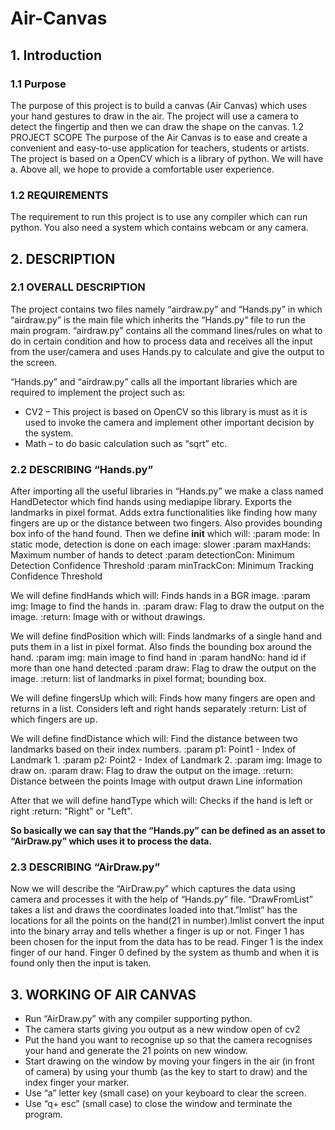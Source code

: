 # Air-Canvas

## 1.	Introduction

### 1.1	Purpose
The purpose of this project is to build a canvas (Air Canvas) which uses your hand gestures to draw in the air. The project will use a camera to detect the fingertip and then we can draw the shape on the canvas.
1.2 PROJECT SCOPE
The purpose of the Air Canvas is to ease and create a convenient and easy-to-use application for teachers, students or artists. The project is based on a OpenCV which is a library of python. We will have a. Above all, we hope to provide a comfortable user experience.

### 1.2	REQUIREMENTS
The requirement to run this project is to use any compiler which can run python. You also need a system which contains webcam or any camera.

## 2.	DESCRIPTION

### 2.1 OVERALL DESCRIPTION
The project contains two files namely “airdraw.py” and “Hands.py” in which “airdraw.py” is the main file which inherits the “Hands.py” file to run the main program. “airdraw.py” contains all the command lines/rules on what to do in certain condition and how to process data and receives all the input from the user/camera and uses Hands.py to calculate and give the output to the screen.

“Hands.py” and “airdraw.py” calls all the important libraries which are required to implement the project such as:
- CV2 – This project is based on OpenCV so this library is must as it is used to invoke the camera and implement other important decision by the system.
- Math – to do basic calculation such as “sqrt” etc.
### 2.2 DESCRIBING “Hands.py”
After importing all the useful libraries in “Hands.py” we make a class named HandDetector which find hands using mediapipe library. Exports the landmarks in pixel format. Adds extra functionalities like finding how many fingers are up or the distance between two fingers. Also provides bounding box info of the hand found.
Then we define __init__ which will:
:param mode: In static mode, detection is done on each image: slower
:param maxHands: Maximum number of hands to detect
:param detectionCon: Minimum Detection Confidence Threshold
:param minTrackCon: Minimum Tracking Confidence Threshold

We will define findHands which will:
Finds hands in a BGR image.
:param img: Image to find the hands in.
:param draw: Flag to draw the output on the image.
:return: Image with or without drawings.

We will define findPosition which will:
Finds landmarks of a single hand and puts them in a list
in pixel format. Also finds the bounding box around the hand.
:param img: main image to find hand in
:param handNo: hand id if more than one hand detected
:param draw: Flag to draw the output on the image.
:return: list of landmarks in pixel format; bounding box.

We will define fingersUp which will:
Finds how many fingers are open and returns in a list.
Considers left and right hands separately
:return: List of which fingers are up.

We will define findDistance which will:
Find the distance between two landmarks based on their
index numbers.
:param p1: Point1 - Index of Landmark 1.
:param p2: Point2 - Index of Landmark 2.
:param img: Image to draw on.
:param draw: Flag to draw the output on the image.
:return: Distance between the points
Image with output drawn
Line information

After that we will define handType which will:
Checks if the hand is left or right
:return: "Right" or "Left".

**So basically we can say that the “Hands.py” can be defined as an asset to “AirDraw.py” which uses it to process the data.**


### 2.3 DESCRIBING “AirDraw.py”
Now we will describe the “AirDraw.py” which captures the data using camera and processes it with the help of “Hands.py” file. “DrawFromList” takes a list and draws the coordinates loaded into that.”lmlist” has the locations for all the points on the hand(21 in number).lmlist convert the input into the binary array and tells whether a finger is up or not. Finger 1 has been chosen for the input from the data has to be read. Finger 1 is the index finger of our hand. Finger 0 defined by the system as thumb and when it is found only then the input is taken.

## 3.	WORKING OF AIR CANVAS

-	Run “AirDraw.py” with any compiler supporting python.
-	The camera starts giving you output as a new window open of cv2
-	Put the hand you want to recognise up so that the camera recognises your hand and generate the 21 points on new window.
-	Start drawing on the window by moving your fingers in the air (in front of camera) by using your thumb (as the key to start to draw) and the index finger your   marker.
-	Use “a” letter key (small case) on your keyboard to clear the screen.
-	Use “q+ esc” (small case) to close the window and terminate the program.









